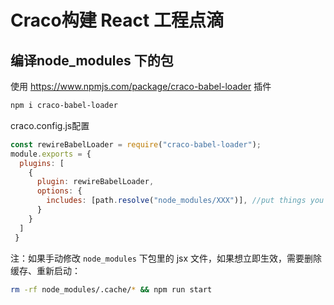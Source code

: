 # Craco构建 React 工程点滴

## 编译node_modules 下的包

使用 https://www.npmjs.com/package/craco-babel-loader 插件

```bash
npm i craco-babel-loader
```

craco.config.js配置

```js
const rewireBabelLoader = require("craco-babel-loader");
module.exports = {
  plugins: [
    {
      plugin: rewireBabelLoader, 
      options: { 
        includes: [path.resolve("node_modules/XXX")], //put things you want to include in array here
      }
    }
  ]
 }
```

注：如果手动修改 `node_modules` 下包里的 jsx 文件，如果想立即生效，需要删除缓存、重新启动：
```bash
rm -rf node_modules/.cache/* && npm run start
```

